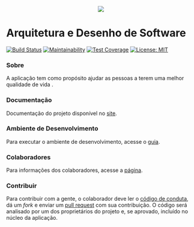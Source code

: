 <p align="center">
  <img src="https://github.com/ads-unbind/unbind/blob/master/wiki/docs/extras/identidade-visual/brand-logo/logo-unbind.jpg">
</p>

# Arquitetura e Desenho de Software

[![Build Status](https://travis-ci.com/ads-unbind/unbind.svg?branch=master)](https://travis-ci.com/ads-unbind/unbind.svg?branch=master) [![Maintainability](https://api.codeclimate.com/v1/badges/05195c234dc6124cf641/maintainability)](https://codeclimate.com/github/ads-unbind/unbind/maintainability)  [![Test Coverage](https://api.codeclimate.com/v1/badges/05195c234dc6124cf641/test_coverage)](https://codeclimate.com/github/ads-unbind/unbind/test_coverage)    [![License: MIT](https://img.shields.io/badge/License-MIT-yellow.svg)](https://opensource.org/licenses/MIT)

### Sobre
A aplicação tem como propósito ajudar as pessoas a terem uma melhor qualidade de vida . 

### Documentação
Documentação do projeto disponível no [site](https://ads-unbind.github.io/unbind/).

### Ambiente de Desenvolvimento
Para executar o ambiente de desenvolvimento, acesse o [guia](https://ads-unbind.github.io/unbind/extras/ambiente/).

### Colaboradores
Para informações dos colaboradores, acesse a [página](https://ads-unbind.github.io/unbind/#colaboradores).

### Contribuir
Para contribuir com a gente, o colaborador deve ler o [código de conduta](https://github.com/ads-unbind/unbind/blob/master/.github/CODE_OF_CONDUCT.md), dá um _fork_ e enviar um [pull request](https://github.com/ads-unbind/unbind/pulls) com sua contribuição.
O código será analisado por um dos proprietários do projeto e, se aprovado, incluído no núcleo da aplicação.
